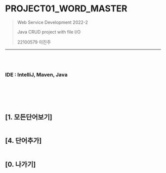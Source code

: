 # PROJECT01_WORD_MASTER
> Web Service Development 2022-2
> 
> Java CRUD project with file I/O
> 
> 22100579 이진주

***

<br></br>
### IDE : IntelliJ, Maven, Java 


<img IDE_logo  = 'https://github.com/leeejjju/PP_PROJECT01_WORDMASTER/blob/master/screenshot/PPP01_ssIDE_logo.jpg'>


<img IDE_ss  = 'https://github.com/leeejjju/PP_PROJECT01_WORDMASTER/blob/master/screenshot/PPP01_ssIDE.jpg'>



<br></br>

## [1. 모든단어보기]

<img img01  = 'https://github.com/leeejjju/PP_PROJECT01_WORDMASTER/blob/master/screenshot/PPP01_ss01.jpg'>

## [4. 단어추가]

<img img04  = 'https://github.com/leeejjju/PP_PROJECT01_WORDMASTER/blob/master/screenshot/PPP01_ss04.jpg'>

## [0. 나가기]
<img img00  = 'https://github.com/leeejjju/PP_PROJECT01_WORDMASTER/blob/master/screenshot/PPP01_ss00.jpg'>


<br></br>
<br></br>

